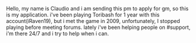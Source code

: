 Hello, my name is Claudio and i am sending this pm to apply for gm, so this is my application.
i've been playing Toribash for 1 year with this account(iRaven19), but i met the game in 2009, unfortunately, I stopped playing before meeting forums.
lately i've been helping people on #support, i'm there 24/7 and i try to help when i can. 
